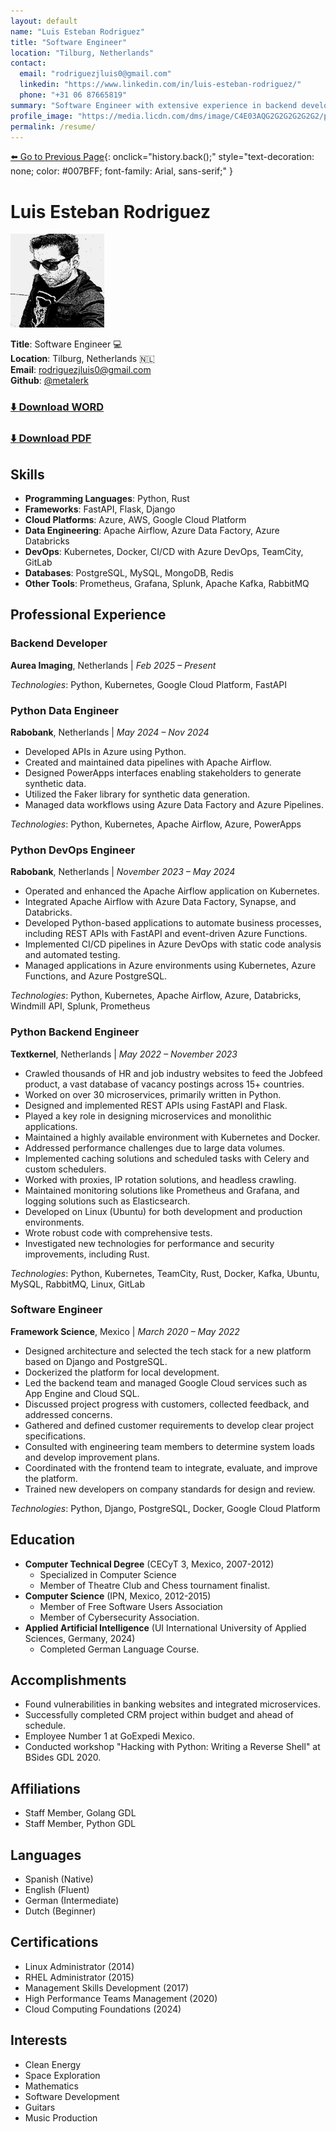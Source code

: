 ```yaml
---
layout: default
name: "Luis Esteban Rodriguez"
title: "Software Engineer"
location: "Tilburg, Netherlands"
contact:
  email: "rodriguezjluis0@gmail.com"
  linkedin: "https://www.linkedin.com/in/luis-esteban-rodriguez/"
  phone: "+31 06 87665819"
summary: "Software Engineer with extensive experience in backend development, data engineering, and DevOps, specializing in Python and cloud technologies."
profile_image: "https://media.licdn.com/dms/image/C4E03AQG2G2G2G2G2G2/profile-displayphoto-shrink_200_200/0/1517425000000?e=1612396800&v=beta&t=abcdefg"
permalink: /resume/
---
```


[⬅️ Go to Previous Page](javascript:void(0)){: onclick="history.back();" style="text-decoration: none; color: #007BFF; font-family: Arial, sans-serif;" }

# Luis Esteban Rodriguez

<img src="/assets/img/site/luis.jpg" alt="Profile Picture" width="150" height="150">

**Title**: Software Engineer 💻  
**Location**: Tilburg, Netherlands 🇳🇱  
**Email**: [rodriguezjluis0@gmail.com](mailto:rodriguezjluis0@gmail.com)  
**Github**: [@metalerk](https://github.com/metalerk/)

### **[⬇️ Download WORD](/assets/docs/site/resume_word.docx)**
### **[⬇️ Download PDF](/assets/docs/site/resume.pdf)**

## Skills

- **Programming Languages**: Python, Rust
- **Frameworks**: FastAPI, Flask, Django
- **Cloud Platforms**: Azure, AWS, Google Cloud Platform
- **Data Engineering**: Apache Airflow, Azure Data Factory, Azure Databricks
- **DevOps**: Kubernetes, Docker, CI/CD with Azure DevOps, TeamCity, GitLab
- **Databases**: PostgreSQL, MySQL, MongoDB, Redis
- **Other Tools**: Prometheus, Grafana, Splunk, Apache Kafka, RabbitMQ

## Professional Experience

### Backend Developer
**Aurea Imaging**, Netherlands | *Feb 2025 – Present*

*Technologies*: Python, Kubernetes, Google Cloud Platform, FastAPI

### Python Data Engineer
**Rabobank**, Netherlands | *May 2024 – Nov 2024*

- Developed APIs in Azure using Python.
- Created and maintained data pipelines with Apache Airflow.
- Designed PowerApps interfaces enabling stakeholders to generate synthetic data.
- Utilized the Faker library for synthetic data generation.
- Managed data workflows using Azure Data Factory and Azure Pipelines.

*Technologies*: Python, Kubernetes, Apache Airflow, Azure, PowerApps

### Python DevOps Engineer
**Rabobank**, Netherlands | *November 2023 – May 2024*

- Operated and enhanced the Apache Airflow application on Kubernetes.
- Integrated Apache Airflow with Azure Data Factory, Synapse, and Databricks.
- Developed Python-based applications to automate business processes, including REST APIs with FastAPI and event-driven Azure Functions.
- Implemented CI/CD pipelines in Azure DevOps with static code analysis and automated testing.
- Managed applications in Azure environments using Kubernetes, Azure Functions, and Azure PostgreSQL.

*Technologies*: Python, Kubernetes, Apache Airflow, Azure, Databricks, Windmill API, Splunk, Prometheus

### Python Backend Engineer
**Textkernel**, Netherlands | *May 2022 – November 2023*

- Crawled thousands of HR and job industry websites to feed the Jobfeed product, a vast database of vacancy postings across 15+ countries.
- Worked on over 30 microservices, primarily written in Python.
- Designed and implemented REST APIs using FastAPI and Flask.
- Played a key role in designing microservices and monolithic applications.
- Maintained a highly available environment with Kubernetes and Docker.
- Addressed performance challenges due to large data volumes.
- Implemented caching solutions and scheduled tasks with Celery and custom schedulers.
- Worked with proxies, IP rotation solutions, and headless crawling.
- Maintained monitoring solutions like Prometheus and Grafana, and logging solutions such as Elasticsearch.
- Developed on Linux (Ubuntu) for both development and production environments.
- Wrote robust code with comprehensive tests.
- Investigated new technologies for performance and security improvements, including Rust.

*Technologies*: Python, Kubernetes, TeamCity, Rust, Docker, Kafka, Ubuntu, MySQL, RabbitMQ, Linux, GitLab

### Software Engineer
**Framework Science**, Mexico | *March 2020 – May 2022*

- Designed architecture and selected the tech stack for a new platform based on Django and PostgreSQL.
- Dockerized the platform for local development.
- Led the backend team and managed Google Cloud services such as App Engine and Cloud SQL.
- Discussed project progress with customers, collected feedback, and addressed concerns.
- Gathered and defined customer requirements to develop clear project specifications.
- Consulted with engineering team members to determine system loads and develop improvement plans.
- Coordinated with the frontend team to integrate, evaluate, and improve the platform.
- Trained new developers on company standards for design and review.

*Technologies*: Python, Django, PostgreSQL, Docker, Google Cloud Platform

## Education

- **Computer Technical Degree** (CECyT 3, Mexico, 2007-2012)
  - Specialized in Computer Science
  - Member of Theatre Club and Chess tournament finalist.
- **Computer Science** (IPN, Mexico, 2012-2015)
  - Member of Free Software Users Association
  - Member of Cybersecurity Association.
- **Applied Artificial Intelligence** (UI International University of Applied Sciences, Germany, 2024)
  - Completed German Language Course.

## Accomplishments

- Found vulnerabilities in banking websites and integrated microservices.
- Successfully completed CRM project within budget and ahead of schedule.
- Employee Number 1 at GoExpedi Mexico.
- Conducted workshop "Hacking with Python: Writing a Reverse Shell" at BSides GDL 2020.

## Affiliations

- Staff Member, Golang GDL
- Staff Member, Python GDL

## Languages

- Spanish (Native)
- English (Fluent)
- German (Intermediate)
- Dutch (Beginner)

## Certifications

- Linux Administrator (2014)
- RHEL Administrator (2015)
- Management Skills Development (2017)
- High Performance Teams Management (2020)
- Cloud Computing Foundations (2024)

## Interests

- Clean Energy
- Space Exploration
- Mathematics
- Software Development
- Guitars
- Music Production
